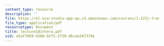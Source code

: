 ```yaml
---
content_type: resource
description: ''
file: https://ol-ocw-studio-app-qa.s3.amazonaws.com/courses/1-225j-transportation-flow-systems-fall-2002/a5af7b699200b5f52f39d6cae247378e_lecture10intera.pdf
file_type: application/pdf
resourcetype: Document
title: lecture10intera.pdf
uid: a5af7b69-9200-b5f5-2f39-d6cae247378e
---
```

